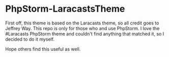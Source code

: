 # PhpStorm-LaracastsTheme

First off, this theme is based on the Laracasts theme, so all credit goes to Jeffrey Way. This repo is only for those who and use PhpStorm. I love the #Laracasts PhpStorm theme and couldn't find anything that matched it, so I decided to do it myself.

Hope others find this useful as well.
